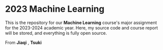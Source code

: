 # 2023 Machine Learning

This is the repository for our **Machine Learning** course's major assignment for the 2023-2024 academic year. 
Here, my source code and course report will be stored, and everything is fully open source.

From **Jiaqi** , **Tsuki**